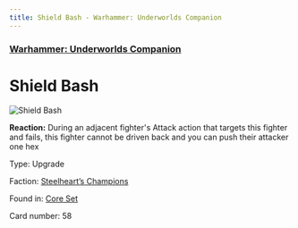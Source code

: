 ```yaml
---
title: Shield Bash - Warhammer: Underworlds Companion
---
```


### [Warhammer: Underworlds Companion](https://guidokessels.github.io/wh-underworlds)

  

# Shield Bash

![Shield Bash](https://warhammerunderworlds.com/wp-content/uploads/sites/6/2017/12/058_ENG-Shield-Bash.png)

<b>Reaction:</b> During an adjacent fighter's Attack action that targets this fighter and fails, this fighter cannot be driven back and you can push their attacker one hex

Type: Upgrade

Faction: [Steelheart’s Champions](https://guidokessels.github.io/wh-underworlds/factions/steelhearts-champions)

Found in: [Core Set](https://guidokessels.github.io/wh-underworlds/locations/core-set)

Card number: 58
